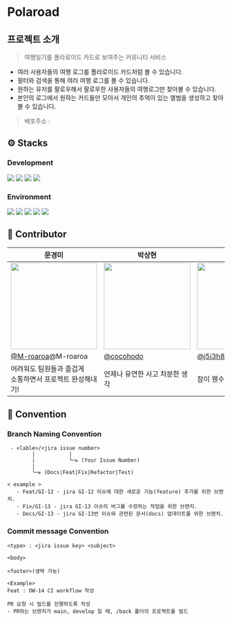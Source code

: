 # Polaroad

## 프로젝트 소개

> 여행일기를 폴라로이드 카드로 보여주는 커뮤니티 서비스

- 여러 사용자들의 여행 로그를 폴라로이드 카드처럼 볼 수 있습니다.
- 필터와 검색을 통해 여러 여행 로그를 볼 수 있습니다.
- 원하는 유저를 팔로우해서 팔로우한 사용자들의 여행로그만 찾아볼 수 있습니다.
- 본인의 로그에서 원하는 카드들만 모아서 개인의 추억이 있는 앨범을 생성하고 찾아볼 수 있습니다.

> 배포주소 :

## ⚙ Stacks

### Development

<img src="https://img.shields.io/badge/spring-000000.svg?style=for-the-badge&logo=spring&logoColor=#6DB33F"/> <img src="https://img.shields.io/badge/Spring Boot-000000.svg?style=for-the-badge&logo=Spring Boot&logoColor=#6DB33F"/> <img src="https://img.shields.io/badge/springsecurity-000000.svg?style=for-the-badge&logo=springsecurity&logoColor=#6DB33F"/> <img src="https://img.shields.io/badge/mysql-FFFFFF.svg?style=for-the-badge&logo=mysql&logoColor=#4479A1"/>

### Environment

<img src="https://img.shields.io/badge/github-181717?style=for-the-badge&logo=github&logoColor=white"> <img src="https://img.shields.io/badge/git-F05032?style=for-the-badge&logo=git&logoColor=white"> <img src="https://img.shields.io/badge/intellijidea%20code-007ACC?style=for-the-badge&logo=intellijidea&logoColor=white"> <img src="https://img.shields.io/badge/jirasoftware-FFFFFF.svg?style=for-the-badge&logo=jirasoftware&logoColor=#0052CC"/> <img src="https://img.shields.io/badge/notion-000000.svg?style=for-the-badge&logo=notion&logoColor=#FFFFFF"/>

## 👤 Contributor

<table align=center>
    <thead>
        <tr >
            <th style="text-align:center;" >문경미</th>
            <th style="text-align:center;" >박상현</th>
            <th style="text-align:center;" >윤지호</th>
        </tr>
    </thead>
    <tbody>
        <tr>
         <td><img src="https://contrib.rocks/image?repo=M-roaroa/Netflix-clone" width="200px"/> </td>
            <td><img src="https://contrib.rocks/image?repo=cocohodo/algorithm" width="200px" /> </td>
            <td><img src="https://contrib.rocks/image?repo=j5i3h8o8/NETFLIX" width="200px" /> </td>
        </tr>
        <tr>
            <td><a href="https://github.com/">@M-roaroa</a>@M-roaroa</td>
            <td><a href="https://github.com/cocohodo">@cocohodo</a></td>
            <td><a href="https://github.com/j5i3h8o8">@j5i3h8o8</a></td>
        </tr>
        <tr>
              <td>어려워도 팀원들과 즐겁게 <br> 소통하면서 프로젝트 완성해내기!</td>
            <td>언제나 유연한 사고 차분한 생각</td>
            <td>잠이 웬수</td>
        </tr>
    </tbody>
</table>

## 🤝 Convention

### Branch Naming Convention

```
 - <lable>/<jira issue number>
        |           |
        |           └─⫸ (Your Issue Number)
        |
        └─⫸ (Docs|Feat|Fix|Refactor|Test)
```

```
< example >
   - Feat/GI-12 - jira GI-12 이슈에 대한 새로운 기능(feature) 추가를 위한 브랜치.
   - Fix/GI-13 - jira GI-13 이슈의 버그를 수정하는 작업을 위한 브랜치.
   - Docs/GI-13 - jira GI-13번 이슈와 관련된 문서(docs) 업데이트를 위한 브랜치.
```

### Commit message Convention

```
<type> : <jira issue key> <subject>

<body>

<footer>(생략 가능)
```

```
<Example>
Feat : OW-14 CI workflow 작성

PR 요청 시 빌드를 진행하도록 작성
- PR하는 브랜치가 main, develop 일 때, /back 폴더의 프로젝트를 빌드
```
